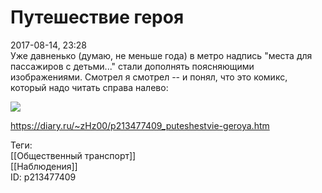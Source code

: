 Путешествие героя
==================

   
 2017-08-14, 23:28   
  Уже давненько (думаю, не меньше года) в метро надпись "места для пассажиров с детьми..." стали дополнять поясняющими изображениями. Смотрел я смотрел -- и понял, что это комикс, который надо читать справа налево:   
   
   [![](https://i.imgur.com/MGLSOe4l.jpg)](https://i.imgur.com/MGLSOe4.jpg)     
    
 <https://diary.ru/~zHz00/p213477409_puteshestvie-geroya.htm>   
   
 Теги:   
 [[Общественный транспорт]]   
 [[Наблюдения]]   
 ID: p213477409